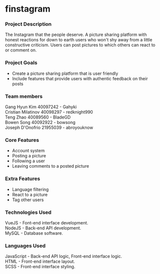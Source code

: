 # finstagram

### Project Description
The Instagram that the people deserve. A picture sharing platform with honest reactions for down to earth users who won't shy away from a little constructive criticism. Users can post pictures to which others can react to or comment on.

### Project Goals
* Create a picture sharing platform that is user friendly
* Include features that provide users with authentic feedback on their posts

### Team members
Gang Hyun Kim         40097242 - Gahyki  
Cristian Milatinov    40098297 - redknight990  
Teng Zhao             40089560 - BladeGD  
Bowen Song            40092922 - bowsong  
Joseph D'Onofrio      21955039 - abroyouknow  

### Core Features
* Account system
* Posting a picture
* Following a user
* Leaving comments to a posted picture

### Extra Features
* Language filtering
* React to a picture
* Tag other users

### Technologies Used
VueJS - Font-end interface development.  
NodeJS - Back-end API development.  
MySQL - Database software.  

### Languages Used
JavaScript - Back-end API logic, Front-end interface logic.  
HTML - Front-end interface layout.  
SCSS - Front-end interface styling.  
